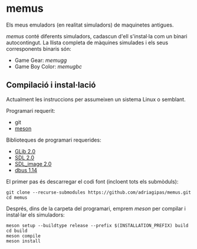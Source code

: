 # memus
Els meus emuladors (en realitat simuladors) de maquinetes antigues.

*memus* conté diferents simuladors, cadascun d'ell s'instal·la com un
binari autocontingut. La llista completa de màquines simulades i els
seus corresponents binaris són:

- Game Gear: *memugg*
- Game Boy Color: *memugbc*

## Compilació i instal·lació

Actualment les instruccions per assumeixen un sistema Linux o
semblant.

Programari requerit:
- git
- [meson](https://mesonbuild.com/)

Biblioteques de programari requerides:
- [GLib 2.0](https://gitlab.gnome.org/GNOME/glib/)
- [SDL 2.0](https://github.com/libsdl-org/SDL)
- [SDL_image 2.0](https://github.com/libsdl-org/SDL_image)
- [dbus 1.14](https://gitlab.freedesktop.org/dbus/dbus)

El primer pas és descarregar el codi font (incloent tots els submòduls):
```
git clone --recurse-submodules https://github.com/adriagipas/memus.git
cd memus
```

Després, dins de la carpeta del programari, emprem *meson* per
compilar i instal·lar els simuladors:
```
meson setup --buildtype release --prefix $(INSTALLATION_PREFIX) build
cd build
meson compile
meson install
```

